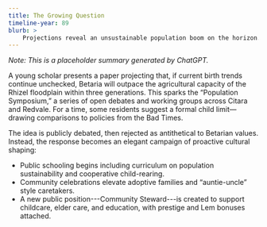 ```yaml
---
title: The Growing Question
timeline-year: 89
blurb: >
    Projections reveal an unsustainable population boom on the horizon. Rather than impose coercive limits, the government invests in education, public dialogue, and cultural support for smaller families and communal caretaking.
---
```


*Note: This is a placeholder summary generated by ChatGPT.*

A young scholar presents a paper projecting that, if current birth trends continue unchecked, Betaria will outpace the agricultural capacity of the Rhizel floodplain within three generations. This sparks the “Population Symposium,” a series of open debates and working groups across Citara and Redvale. For a time, some residents suggest a formal child limit—drawing comparisons to policies from the Bad Times.

The idea is publicly debated, then rejected as antithetical to Betarian values. Instead, the response becomes an elegant campaign of proactive cultural shaping:

- Public schooling begins including curriculum on population sustainability and cooperative child-rearing.
- Community celebrations elevate adoptive families and “auntie-uncle” style caretakers.
- A new public position---Community Steward---is created to support childcare, elder care, and education, with prestige and Lem bonuses attached.
